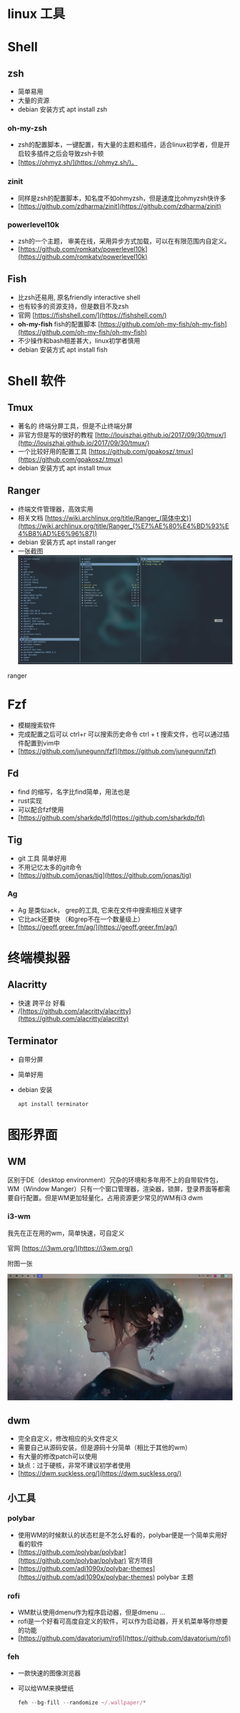 # linux 工具

# Shell

## zsh

- 简单易用
- 大量的资源
- debian 安装方式 apt install zsh

### oh-my-zsh

- zsh的配置脚本，一键配置，有大量的主题和插件，适合linux初学者，但是开启较多插件之后会导致zsh卡顿
- [https://ohmyz.sh/](https://ohmyz.sh/)。

### zinit

- 同样是zsh的配置脚本，知名度不如ohmyzsh，但是速度比ohmyzsh快许多
- [https://github.com/zdharma/zinit](https://github.com/zdharma/zinit)

### powerlevel10k

- zsh的一个主题， 审美在线，采用异步方式加载，可以在有限范围内自定义。
- [https://github.com/romkatv/powerlevel10k](https://github.com/romkatv/powerlevel10k)

## Fish

- 比zsh还易用, 原名friendly interactive shell
- 也有较多的资源支持，但是数目不及zsh
- 官网 [https://fishshell.com/](https://fishshell.com/)
- **oh-my-fish**  fish的配置脚本 [https://github.com/oh-my-fish/oh-my-fish](https://github.com/oh-my-fish/oh-my-fish)
- 不少操作和bash相差甚大，linux初学者慎用
- debian 安装方式 apt install fish

# Shell 软件

## Tmux

- 著名的 终端分屏工具，但是不止终端分屏
- 非官方但是写的很好的教程   [http://louiszhai.github.io/2017/09/30/tmux/](http://louiszhai.github.io/2017/09/30/tmux/)
- 一个比较好用的配置工具   [https://github.com/gpakosz/.tmux](https://github.com/gpakosz/.tmux)
- debian 安装方式 apt install tmux

## Ranger

- 终端文件管理器，高效实用
- 相关文档   [https://wiki.archlinux.org/title/Ranger_(简体中文)](https://wiki.archlinux.org/title/Ranger_(%E7%AE%80%E4%BD%93%E4%B8%AD%E6%96%87))
- debian 安装方式 apt install ranger
- 一张截图
![pics/ranger.png](pics/ranger.png)

ranger

# Fzf

- 模糊搜索软件
- 完成配置之后可以 ctrl+r 可以搜索历史命令 ctrl + t 搜索文件，也可以通过插件配置到vim中
- [https://github.com/junegunn/fzf](https://github.com/junegunn/fzf)

## Fd

- find 的缩写，名字比find简单，用法也是
- rust实现
- 可以配合fzf使用
- [https://github.com/sharkdp/fd](https://github.com/sharkdp/fd)

## Tig

- git 工具 简单好用
- 不用记忆太多的git命令
- [https://github.com/jonas/tig](https://github.com/jonas/tig)

### Ag

- Ag 是类似ack， grep的工具, 它来在文件中搜索相应关键字
- 它比ack还要快 （和grep不在一个数量级上）
- [https://geoff.greer.fm/ag/](https://geoff.greer.fm/ag/)

# 终端模拟器

## Alacritty

- 快速 跨平台 好看
- /[https://github.com/alacritty/alacritty](https://github.com/alacritty/alacritty)

## Terminator

- 自带分屏
- 简单好用
- debian 安装

    ```bash
    apt install terminator
    ```

# 图形界面

## WM

区别于DE（desktop environment）冗杂的环境和多年用不上的自带软件包，WM（Window Manger）只有一个窗口管理器，渲染器，锁屏，登录界面等都需要自行配置。但是WM更加轻量化，占用资源更少常见的WM有i3  dwm

### i3-wm

我先在正在用的wm，简单快速，可自定义

官网 [https://i3wm.org/](https://i3wm.org/)

附图一张

![pics/i3.png](pics/i3.png)

## dwm

- 完全自定义，修改相应的头文件定义
- 需要自己从源码安装，但是源码十分简单（相比于其他的wm）
- 有大量的修改patch可以使用
- 缺点：过于硬核，非常不建议初学者使用
- [https://dwm.suckless.org/](https://dwm.suckless.org/)

## 小工具

### polybar

- 使用WM的时候默认的状态栏是不怎么好看的，polybar便是一个简单实用好看的软件
- [https://github.com/polybar/polybar](https://github.com/polybar/polybar) 官方项目
- [https://github.com/adi1090x/polybar-themes](https://github.com/adi1090x/polybar-themes)  polybar 主题

### rofi

- WM默认使用dmenu作为程序启动器，但是dmenu ...
- rofi是一个好看可高度自定义的软件，可以作为启动器，开关机菜单等你想要的功能
- [https://github.com/davatorium/rofi](https://github.com/davatorium/rofi)

### feh

- 一款快速的图像浏览器
- 可以给WM来换壁纸

    ```jsx
    feh --bg-fill --randomize ~/.wallpaper/*
    ```
